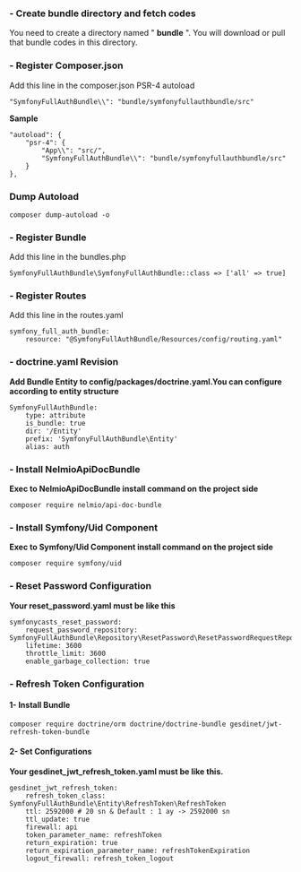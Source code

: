 ### - Create bundle directory and fetch codes
You need to create a directory named " **bundle** ". You will download or pull that bundle codes in this directory.

###  - Register Composer.json
Add this line in the composer.json PSR-4 autoload

    "SymfonyFullAuthBundle\\": "bundle/symfonyfullauthbundle/src"

**Sample**

    "autoload": {
        "psr-4": {
            "App\\": "src/",
            "SymfonyFullAuthBundle\\": "bundle/symfonyfullauthbundle/src"
        }
    },

### Dump Autoload
    composer dump-autoload -o

### - Register Bundle
Add this line in the bundles.php 

    SymfonyFullAuthBundle\SymfonyFullAuthBundle::class => ['all' => true]

###  - Register Routes
Add this line in the routes.yaml
    
    symfony_full_auth_bundle:
        resource: "@SymfonyFullAuthBundle/Resources/config/routing.yaml"


###  - doctrine.yaml Revision
**Add Bundle Entity to config/packages/doctrine.yaml.You can configure according to entity structure**

    SymfonyFullAuthBundle:
        type: attribute
        is_bundle: true
        dir: '/Entity'
        prefix: 'SymfonyFullAuthBundle\Entity'
        alias: auth

###  - Install NelmioApiDocBundle
**Exec to NelmioApiDocBundle install command on the project side**

    composer require nelmio/api-doc-bundle



###  - Install Symfony/Uid Component
**Exec to Symfony/Uid Component install command on the project side**

    composer require symfony/uid


###  - Reset Password Configuration
**Your reset_password.yaml must be like this**

    symfonycasts_reset_password:
        request_password_repository: SymfonyFullAuthBundle\Repository\ResetPassword\ResetPasswordRequestRepository
        lifetime: 3600
        throttle_limit: 3600
        enable_garbage_collection: true



###  - Refresh Token Configuration
####  1- Install Bundle 
    composer require doctrine/orm doctrine/doctrine-bundle gesdinet/jwt-refresh-token-bundle

####  2- Set Configurations
**Your gesdinet_jwt_refresh_token.yaml must be like this.**

    gesdinet_jwt_refresh_token:
        refresh_token_class: SymfonyFullAuthBundle\Entity\RefreshToken\RefreshToken
        ttl: 2592000 # 20 sn & Default : 1 ay -> 2592000 sn
        ttl_update: true
        firewall: api
        token_parameter_name: refreshToken
        return_expiration: true
        return_expiration_parameter_name: refreshTokenExpiration
        logout_firewall: refresh_token_logout
